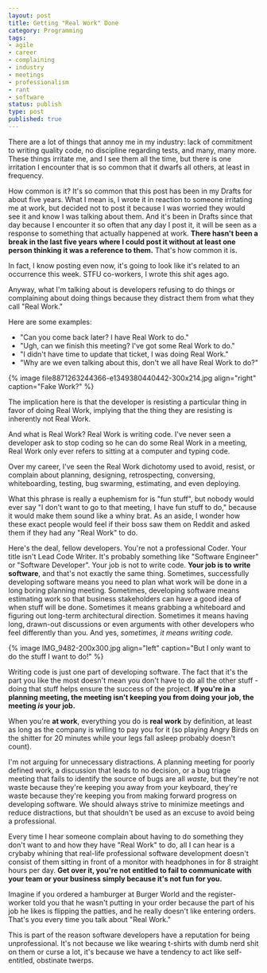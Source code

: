 ```yaml
---
layout: post
title: Getting "Real Work" Done
category: Programming
tags:
- agile
- career
- complaining
- industry
- meetings
- professionalism
- rant
- software
status: publish
type: post
published: true
---
```

There are a lot of things that annoy me in my industry: lack of commitment to writing quality code, no discipline regarding tests, and many, many more.  These things irritate me, and I see them all the time, but there is one irritation I encounter that is so common that it dwarfs all others, at least in frequency.

How common is it?  It's so common that this post has been in my Drafts for about five years.  What I mean is, I wrote it in reaction to someone irritating me at work, but decided not to post it because I was worried they would see it and know I was talking about them.  And it's been in Drafts since that day because I encounter it so often that any day I post it, it will be seen as a response to something that actually happened at work.  **There hasn't been a break in the last five years where I could post it without at least one person thinking it was a reference to them.**  That's how common it is.

In fact, I know posting even now, it's going to look like it's related to an occurrence this week.  STFU co-workers, I wrote this shit ages ago.

Anyway, what I'm talking about is developers refusing to do things or complaining about doing things because they distract them from what they call "Real Work."

Here are some examples:

 * "Can you come back later? I have Real Work to do."
 * "Ugh, can we finish this meeting? I've got some Real Work to do."
 * "I didn't have time to update that ticket, I was doing Real Work."
 * "Why are we even talking about this, don't we all have Real Work to do?"

{% image file8871263244366-e1349380440442-300x214.jpg align="right" caption="Fake Work?" %}

The implication here is that the developer is resisting a particular thing in favor of doing Real Work, implying that the thing they are resisting is inherently not Real Work.

And what is Real Work?  Real Work is writing code.  I've never seen a developer ask to stop coding so he can do some Real Work in a meeting, Real Work only ever refers to sitting at a computer and typing code.

Over my career, I've seen the Real Work dichotomy used to avoid, resist, or complain about planning, designing, retrospecting, conversing, whiteboarding, testing, bug swarming, estimating, and even deploying.

What this phrase is really a euphemism for is "fun stuff", but nobody would ever say "I don't want to go to that meeting, I have fun stuff to do," because it would make them sound like a whiny brat.  As an aside, I wonder how these exact people would feel if their boss saw them on Reddit and asked them if they had any "Real Work" to do.

Here's the deal, fellow developers.  You're not a professional Coder.  Your title isn't Lead Code Writer.  It's probably something like "Software Engineer" or "Software Developer".  Your job is not to write code.  **Your job is to write software**, and that's not exactly the same thing.  Sometimes, successfully developing software means you need to plan what work will be done in a long boring planning meeting.  Sometimes, developing software means estimating work so that business stakeholders can have a good idea of when stuff will be done.  Sometimes it means grabbing a whiteboard and figuring out long-term architectural direction.  Sometimes it means having long, drawn-out discussions or even arguments with other developers who feel differently than you.  And yes, _sometimes, it means writing code._

{% image IMG_9482-200x300.jpg align="left" caption="But I only want to do the stuff I want to do!" %}

Writing code is just one part of developing software.  The fact that it's the part you like the most doesn't mean you don't have to do all the other stuff - doing that stuff helps ensure the success of the project.  **If you're in a planning meeting, the meeting isn't keeping you from doing your job, the meeting _is_ your job.**

When you're **at work**, everything you do is **real work** by definition, at least as long as the company is willing to pay you for it (so playing Angry Birds on the shitter for 20 minutes while your legs fall asleep probably doesn't count).

I'm not arguing for unnecessary distractions.  A planning meeting for poorly defined work, a discussion that leads to no decision, or a bug triage meeting that fails to identify the source of bugs are all _waste_, but they're not waste because they're keeping you away from your keyboard, they're waste because they're keeping you from making forward progress on developing software.  We should always strive to minimize meetings and reduce distractions, but that shouldn't be used as an excuse to avoid being a professional.

Every time I hear someone complain about having to do something they don't want to and how they have "Real Work" to do, all I can hear is a crybaby whining that real-life professional software development doesn't consist of them sitting in front of a monitor with headphones in for 8 straight hours per day.  **Get over it, you're not entitled to fail to communicate with your team or your business simply because it's not fun for you.**  

Imagine if you ordered a hamburger at Burger World and the register-worker told you that he wasn't putting in your order because the part of his job he likes is flipping the patties, and he really doesn't like entering orders.  That's you every time you talk about "Real Work."

This is part of the reason software developers have a reputation for being unprofessional.  It's not because we like wearing t-shirts with dumb nerd shit on them or curse a lot, it's because we have a tendency to act like self-entitled, obstinate twerps.